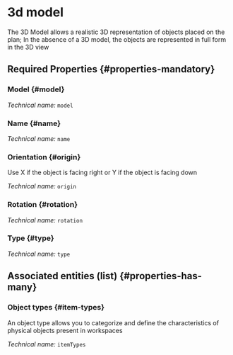 # 3d model
<!--- THIS FILE IS GENERATED PLEASE DO NOT EDIT IT DIRECTLY --->

The 3D Model allows a realistic 3D representation of objects placed on the plan; In the absence of a 3D model, the objects are represented in full form in the 3D view

<OH code="object3dModel"/>




## Required Properties {#properties-mandatory}
    
### Model {#model}



*Technical name:* ```model```
<PH code="object3dModel:model"/>

### Name {#name}



*Technical name:* ```name```
<PH code="object3dModel:name"/>

### Orientation {#origin}

Use X if the object is facing right or Y if the object is facing down

*Technical name:* ```origin```
<PH code="object3dModel:origin"/>

### Rotation {#rotation}



*Technical name:* ```rotation```
<PH code="object3dModel:rotation"/>

### Type {#type}



*Technical name:* ```type```
<PH code="object3dModel:type"/>

    





## Associated entities (list) {#properties-has-many}

### Object types {#item-types}

An object type allows you to categorize and define the characteristics of physical objects present in workspaces

*Technical name:* ```itemTypes```
<PH code="object3dModel:itemTypes"/>




